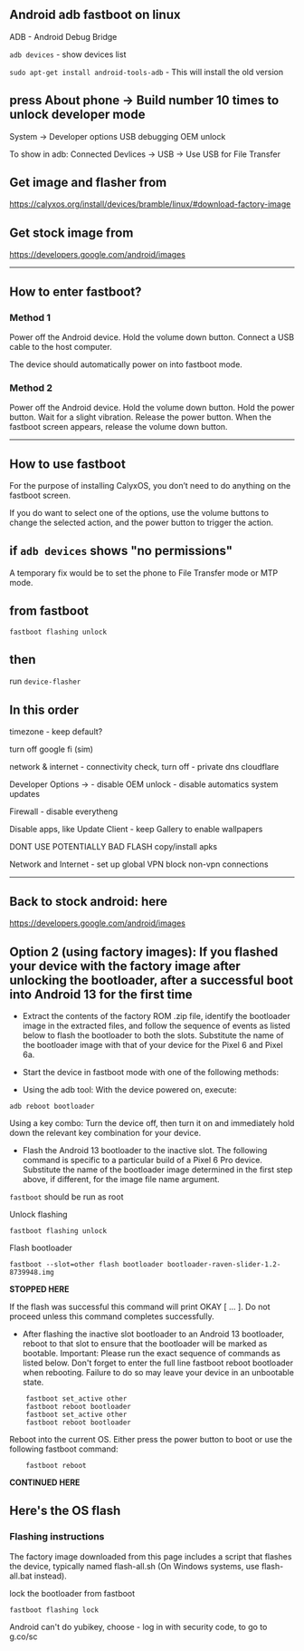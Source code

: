 ## Android adb fastboot on linux

ADB - Android Debug Bridge

`adb devices` - show devices list

`sudo apt-get install android-tools-adb` - This will install the old version

## press About phone -> Build number 10 times to unlock developer mode
System -> Developer options
    USB debugging
    OEM unlock

To show in adb:
    Connected Devlices -> USB -> Use USB for File Transfer

## Get image and flasher from 
https://calyxos.org/install/devices/bramble/linux/#download-factory-image

## Get stock image from
https://developers.google.com/android/images


---


## How to enter fastboot?

### Method 1

Power off the Android device.
Hold the volume down button.
Connect a USB cable to the host computer.

The device should automatically power on into fastboot mode.

### Method 2

Power off the Android device.
Hold the volume down button.
Hold the power button.
Wait for a slight vibration.
Release the power button.
When the fastboot screen appears, release the volume down button.

---

## How to use fastboot
For the purpose of installing CalyxOS, you don’t need to do anything on the fastboot screen.

If you do want to select one of the options, use the volume buttons to change the selected action, and the power button to trigger the action.



## if `adb devices` shows "no permissions"
A temporary fix would be to set the phone to File Transfer mode or MTP mode.

## from fastboot

`fastboot flashing unlock`


## then

run `device-flasher`

## In this order

timezone - keep default?

turn off google fi (sim)

network & internet 
    - connectivity check, turn off
    - private dns cloudflare

Developer Options ->
    - disable OEM unlock
    - disable automatics system updates

Firewall - disable everytheng

Disable apps, like Update Client
    - keep Gallery to enable wallpapers

DONT USE POTENTIALLY BAD FLASH
copy/install apks


Network and Internet - set up 
 global VPN 
 block non-vpn connections


---

## Back to stock android: here

https://developers.google.com/android/images


## Option 2 (using factory images): If you flashed your device with the factory image after unlocking the bootloader, after a successful boot into Android 13 for the first time

- Extract the contents of the factory ROM .zip file, identify the bootloader image in the extracted files, and follow the sequence of events as listed below to flash the bootloader to both the slots. Substitute the name of the bootloader image with that of your device for the Pixel 6 and Pixel 6a.

- Start the device in fastboot mode with one of the following methods:

- Using the adb tool: With the device powered on, execute:

```
adb reboot bootloader
```

Using a key combo: Turn the device off, then turn it on and immediately hold down the relevant key combination for your device.

- Flash the Android 13 bootloader to the inactive slot. The following command is specific to a particular build of a Pixel 6 Pro device. Substitute the name of the bootloader image determined in the first step above, if different, for the image file name argument.

`fastboot` should be run as root

Unlock flashing
```
fastboot flashing unlock
```
Flash bootloader
```
fastboot --slot=other flash bootloader bootloader-raven-slider-1.2-8739948.img
```

**STOPPED HERE**
    
If the flash was successful this command will print OKAY [ ... ]. Do not proceed unless this command completes successfully.

- After flashing the inactive slot bootloader to an Android 13 bootloader, reboot to that slot to ensure that the bootloader will be marked as bootable. Important: Please run the exact sequence of commands as listed below. Don't forget to enter the full line fastboot reboot bootloader when rebooting. Failure to do so may leave your device in an unbootable state.
```
    fastboot set_active other
    fastboot reboot bootloader
    fastboot set_active other
    fastboot reboot bootloader

```

Reboot into the current OS. Either press the power button to boot or use the following fastboot command:
```
	fastboot reboot
```

**CONTINUED HERE**
    

## Here's the OS flash
### Flashing instructions
The factory image downloaded from this page includes a script that flashes the device, typically named flash-all.sh (On Windows systems, use flash-all.bat instead).

lock the bootloader
from fastboot

```
fastboot flashing lock
```

Android can't do yubikey, choose - log in with security code, to go to g.co/sc